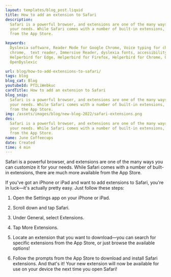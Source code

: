 ```yaml
---
layout: templates/blog_post.liquid
title: How to add an extension to Safari
description:
  Safari is a powerful browser, and extensions are one of the many ways you can customize it for
  your needs. While Safari comes with a number of built-in extensions, there are much more available
  from the App Store.

keywords:
  Dyslexia software, Reader Mode for Google Chrome, Voice typing for chrome, Text to speech for
  chrome,  text reader, Immersive Reader, dyslexia fonts, accessibility software, dyslexia software,
  Helperbird for Edge, Helperbird for Firefox, Helperbird for Chrome, Opendyslexic for Chrome,
  OpenDyslexic

url: blog/how-to-add-extensions-to-safari/
tags: blog
blog_cat: Blog
youtubeId: PfILiWebkuc
cardTitle: How to add an extension to Safari
blog_snip:
  Safari is a powerful browser, and extensions are one of the many ways you can customize it for
  your needs. While Safari comes with a number of built-in extensions, there are much more available
  from the App Store.
img: /assets/images/blog/new-blog-2022/safari-extensions.png
des:
  Safari is a powerful browser, and extensions are one of the many ways you can customize it for
  your needs. While Safari comes with a number of built-in extensions, there are much more available
  from the App Store.
name: June Coffeecups
date: Created
time: 4 min
---
```


Safari is a powerful browser, and extensions are one of the many ways you can customize it for your
needs. While Safari comes with a number of built-in extensions, there are much more available from
the App Store.

If you've got an iPhone or iPad and want to add extensions to Safari, you're in luck—it's actually
pretty easy. Just follow these steps:

1. Open the Settings app on your iPhone or iPad.

2. Scroll down and tap Safari.

3. Under General, select Extensions.

4. Tap More Extensions.

5. Locate an extension that you want to download—you can search for specific extensions from the App
   Store, or just browse the available options!

6. Follow the prompts from the App Store to download and install Safari extensions. And that's it!
   Your new extension will now be available for use on your device the next time you open Safari!
